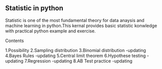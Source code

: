 ## Statistic in python

Statistic is one of the most fundamental theory for data anaysis and machine learning in python.This kernal provides basic statistic konwledge with practical python example and exercise.

Contents

1.Possibility
2.Sampling distribution 
3.Binomial distribution -updating
4.Bayes Rules -updating
5.Central limit theorem
6.Hypothese testing -updating
7.Regression -updating
8.AB Test practice -updating
